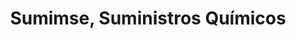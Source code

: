 ---
title: "Sumimse, Suministros Químicos"
url: /caracas/sumimse-suministros-quimicos/
shop: Baustoffe
---